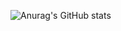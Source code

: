 ![Anurag's GitHub stats](https://github-readme-stats.vercel.app/api?username=roozbehghazavi&count_private=true&theme=dracula)
